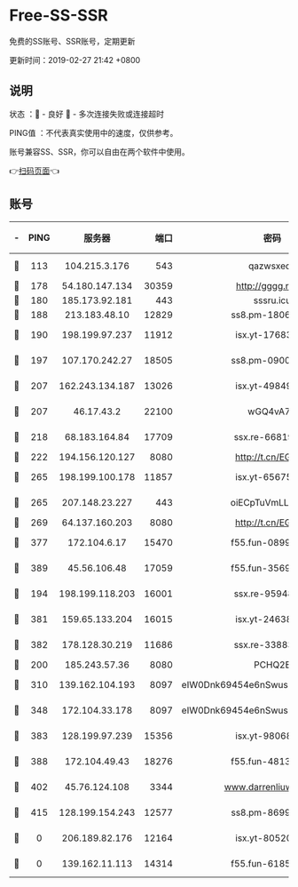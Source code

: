 # Free-SS-SSR

免费的SS账号、SSR账号，定期更新

更新时间：2019-02-27 21:42 +0800

## 说明

状态     ：🙂 - 良好 🙁 - 多次连接失败或连接超时

PING值   ：不代表真实使用中的速度，仅供参考。

账号兼容SS、SSR，你可以自由在两个软件中使用。

👉[扫码页面](https://liesauer.github.io/free-ss-ssr.github.io/)👈

## 账号

|-|PING|服务器|端口|密码|加密方式|区域|
|:----:|:----:|:-----:|-----:|:----:|:----:|:----:|
|🙂|113|104.215.3.176|543|qazwsxedc|aes-256-gcm|JP|
|🙂|178|54.180.147.134|30359|http://gggg.rocks|chacha20|KR|
|🙂|180|185.173.92.181|443|sssru.icu|rc4-md5|RU|
|🙂|188|213.183.48.10|12829|ss8.pm-18060932|rc4-md5|RU|
|🙂|190|198.199.97.237|11912|isx.yt-17683738|aes-256-cfb|US|
|🙂|197|107.170.242.27|18505|ss8.pm-09004654|aes-256-cfb|US|
|🙂|207|162.243.134.187|13026|isx.yt-49849893|aes-256-cfb|US|
|🙂|207|46.17.43.2|22100|wGQ4vA7D|aes-256-gcm|RU|
|🙂|218|68.183.164.84|17709|ssx.re-66819561|aes-256-cfb|US|
|🙂|222|194.156.120.127|8080|http://t.cn/EGJIyrl|rc4-md5|RU|
|🙂|265|198.199.100.178|11857|isx.yt-65675109|aes-256-cfb|US|
|🙂|265|207.148.23.227|443|oiECpTuVmLLxk4Ts|aes-256-cfb|US|
|🙂|269|64.137.160.203|8080|http://t.cn/EGJIyrl|rc4-md5|CA|
|🙂|377|172.104.6.17|15470|f55.fun-08999050|aes-256-cfb|US|
|🙂|389|45.56.106.48|17059|f55.fun-35691785|aes-256-cfb|US|
|🙂|194|198.199.118.203|16001|ssx.re-95948292|aes-256-cfb|US|
|🙂|381|159.65.133.204|16015|isx.yt-24638094|aes-256-cfb|SG|
|🙂|382|178.128.30.219|11686|ssx.re-33883463|aes-256-cfb|SG|
|🙁|200|185.243.57.36|8080|PCHQ2E|rc4-md5|US|
|🙁|310|139.162.104.193|8097|eIW0Dnk69454e6nSwuspv9DmS201tQ0D|aes-256-cfb|JP|
|🙁|348|172.104.33.178|8097|eIW0Dnk69454e6nSwuspv9DmS201tQ0D|aes-256-cfb|SG|
|🙁|383|128.199.97.239|15356|isx.yt-98068563|aes-256-cfb|SG|
|🙁|388|172.104.49.43|18276|f55.fun-48130334|aes-256-cfb|SG|
|🙁|402|45.76.124.108|3344|www.darrenliuwei.com|aes-256-cfb|AU|
|🙁|415|128.199.154.243|12577|ss8.pm-86995994|aes-256-cfb|SG|
|🙁|0|206.189.82.176|12164|isx.yt-80520846|aes-256-cfb|SG|
|🙁|0|139.162.11.113|14314|f55.fun-61852729|aes-256-cfb|SG|
